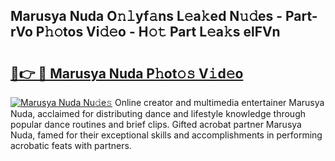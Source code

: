 ## Marusya Nuda O𝚗𝚕yf𝚊ns L𝚎a𝚔ed N𝚞𝚍es - Part-rVo P𝚑𝚘tos Vi𝚍𝚎o - H𝚘𝚝 Part L𝚎a𝚔s elFVn

# <h2><a href="http://kf3g5vl.oniu.top/?m=Marusya+Nuda">🔗👉 🔴 Marusya Nuda P𝚑ot𝚘𝚜 V𝚒d𝚎o</a></h2>

[![Marusya Nuda Nu𝚍e𝚜](https://i.imgur.com/0qMVB7G.gif)](http://kf3g5vl.oniu.top/?m=Marusya+Nuda)
Online creator and multimedia entertainer Marusya Nuda, acclaimed for distributing dance and lifestyle knowledge through popular dance routines and brief clips. Gifted acrobat partner Marusya Nuda, famed for their exceptional skills and accomplishments in performing acrobatic feats with partners.  
